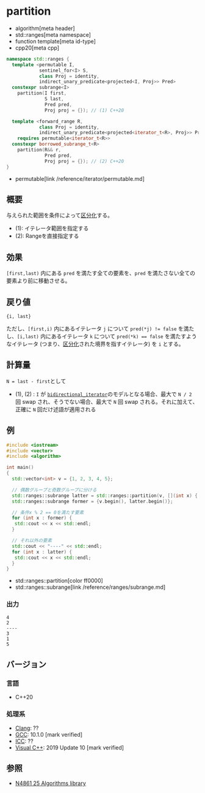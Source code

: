 # partition
* algorithm[meta header]
* std::ranges[meta namespace]
* function template[meta id-type]
* cpp20[meta cpp]

```cpp
namespace std::ranges {
  template <permutable I,
            sentinel_for<I> S,
            class Proj = identity,
            indirect_unary_predicate<projected<I, Proj>> Pred>
  constexpr subrange<I>
    partition(I first,
              S last,
              Pred pred,
              Proj proj = {}); // (1) C++20

  template <forward_range R,
            class Proj = identity,
            indirect_unary_predicate<projected<iterator_t<R>, Proj>> Pred>
    requires permutable<iterator_t<R>>
  constexpr borrowed_subrange_t<R>
    partition(R&& r,
              Pred pred,
              Proj proj = {}); // (2) C++20
}
```
* permutable[link /reference/iterator/permutable.md]

## 概要
与えられた範囲を条件によって[区分化](/reference/algorithm.md#sequence-is-partitioned)する。

- (1): イテレータ範囲を指定する
- (2): Rangeを直接指定する


## 効果
`[first,last)` 内にある `pred` を満たす全ての要素を、`pred` を満たさない全ての要素より前に移動させる。


## 戻り値
`{i, last}`

ただし、`[first,i)` 内にあるイテレータ `j` について `pred(*j) != false` を満たし、`[i,last)` 内にあるイテレータ `k` について `pred(*k) == false` を満たすようなイテレータ (つまり、[区分化](/reference/algorithm.md#sequence-is-partitioned)された境界を指すイテレータ) を `i` とする。



## 計算量

`N = last - first`として

- (1), (2) : `I` が [`bidirectional_iterator`](/reference/iterator/bidirectional_iterator.md)のモデルとなる場合、最大で `N / 2` 回 swap され、そうでない場合、最大で `N` 回 swap される。それに加えて、正確に `N` 回だけ述語が適用される


## 例
```cpp example
#include <iostream>
#include <vector>
#include <algorithm>

int main()
{
  std::vector<int> v = {1, 2, 3, 4, 5};

  // 偶数グループと奇数グループに分ける
  std::ranges::subrange latter = std::ranges::partition(v, [](int x) { return x % 2 == 0; });
  std::ranges::subrange former = {v.begin(), latter.begin()};

  // 条件x % 2 == 0を満たす要素
  for (int x : former) {
   std::cout << x << std::endl;
  }

  // それ以外の要素
  std::cout << "----" << std::endl;
  for (int x : latter) {
   std::cout << x << std::endl;
  }
}
```
* std::ranges::partition[color ff0000]
* std::ranges::subrange[link /reference/ranges/subrange.md]

### 出力
```
4
2
----
3
1
5
```


## バージョン
### 言語
- C++20

### 処理系
- [Clang](/implementation.md#clang): ??
- [GCC](/implementation.md#gcc): 10.1.0 [mark verified]
- [ICC](/implementation.md#icc): ??
- [Visual C++](/implementation.md#visual_cpp): 2019 Update 10 [mark verified]

## 参照
- [N4861 25 Algorithms library](https://timsong-cpp.github.io/cppwp/n4861/algorithms)
